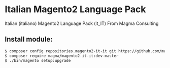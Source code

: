# Italian Magento2 Language Pack
Italian (italiano) Magento2 Language Pack (it_IT) From Magma Consulting

## Install module:

```bash
$ composer config repositories.magento2-it-it git https://github.com/magma/magento2-it-it.git
$ composer require magma/magento2-it-it:dev-master
$ ./bin/magento setup:upgrade
```
